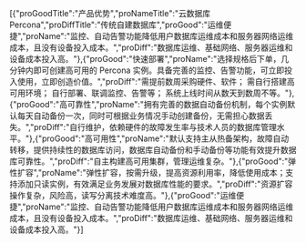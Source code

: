 [{"proGoodTitle":"产品优势","proNameTitle":"云数据库 Percona","proDiffTitle":"传统自建数据库","proGood":"运维便捷","proName":"监控、自动告警功能降低用户数据库运维成本和服务器网络运维成本，且没有设备投入成本。","proDiff":"数据库运维、基础网络、服务器运维和设备成本投入高。"},{"proGood":"快速部署","proName":"选择规格后下单，几分钟内即可创建高可用的 Percona 实例。具备完善的监控、告警功能，可立即投入使用，立即创造价值。","proDiff":"需提前数周采购硬件、软件； 需自行搭建高可用环境； 自行部署、联调监控、告警等； 系统上线时间从数天到数周不等。"},{"proGood":"高可靠性","proName":"拥有完善的数据自动备份机制，每个实例默认每天自动备份一次，同时可根据业务情况手动创建备份，无需担心数据丢失。","proDiff":"自行维护，依赖硬件的故障发生率与技术人员的数据库管理水平。"},{"proGood":"高可用性","proName":"默认支持主从热备架构，故障自动转移，提供持续性的数据库访问，数据库自动备份和手动备份等功能有效提升数据库可靠性。","proDiff":"自主构建高可用集群，管理运维复杂。"},{"proGood":"弹性扩容","proName":"弹性扩容，按需升级，提高资源利用率，降低使用成本；支持添加只读实例，有效满足业务发展对数据库性能的要求。","proDiff":"资源扩容操作复杂，风险高，读写分离技术难度高。"},{"proGood":"运维便捷","proName":"监控、自动告警功能降低用户数据库运维成本和服务器网络运维成本，且没有设备投入成本。","proDiff":"数据库运维、基础网络、服务器运维和设备成本投入高。"}]
